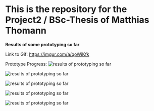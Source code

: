 # This is the repository for the Project2 / BSc-Thesis of Matthias Thomann

**Results of some prototyping so far**

Link to Gif: https://imgur.com/a/qoWiKfk

Prototype Progress:
![results of prototyping so far](https://gitlab.ti.bfh.ch/cpvr-students/cloud-shader/-/raw/master/doc/img/unity%20captures/final_dusk.PNG "Results of prototyping so far")

![results of prototyping so far](https://gitlab.ti.bfh.ch/cpvr-students/cloud-shader/-/raw/master/doc/img/unity%20captures/final_night.PNG "Results of prototyping so far")

![results of prototyping so far](https://gitlab.ti.bfh.ch/cpvr-students/cloud-shader/-/raw/master/doc/img/unity%20captures/final_sunset.PNG "Results of prototyping so far")

![results of prototyping so far](https://gitlab.ti.bfh.ch/cpvr-students/cloud-shader/-/raw/master/doc/img/unity%20captures/final_day.PNG "Results of prototyping so far")

![results of prototyping so far](https://gitlab.ti.bfh.ch/cpvr-students/cloud-shader/-/raw/master/doc/img/unity%20captures/final_stormy.PNG "Results of prototyping so far")

